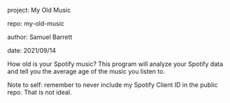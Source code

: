 project:	My Old Music

repo:		my-old-music

author:		Samuel Barrett

date:		2021/09/14

How old is your Spotify music? This program will analyze your Spotify data and tell you the average age of the music you listen to.

Note to self: remember to never include my Spotify Client ID in the public repo. That is not ideal.
